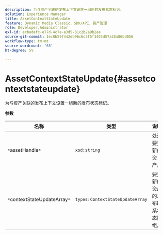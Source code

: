 ```yaml
---
description: 为与资产关联的发布上下文设置一组新的发布状态标记。
solution: Experience Manager
title: AssetContextStateUpdate
feature: Dynamic Media Classic，SDK/API，资产管理
role: Developer,Administrator
exl-id: ecbadafc-e77d-4c7e-a3d5-31c2b2a9b2ea
source-git-commit: 1ec8b59f442eb96c6c3f5f1405d57a38a86bd056
workflow-type: tm+mt
source-wordcount: '68'
ht-degree: 5%

---
```


# AssetContextStateUpdate{#assetcontextstateupdate}

为与资产关联的发布上下文设置一组新的发布状态标记。

**参数**

| 名称 | 类型 | 说明 |
|---|---|---|
| `*`assetHandle`*` | `xsd:string` | 处理要更新的资产。 |
| `*`contextStateUpdateArray`*` | `types:ContextStateUpdateArray` | 要更新的资产的发布联系状态数组。 |
